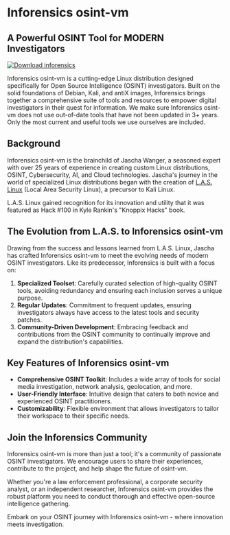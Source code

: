 # Inforensics osint-vm

## A Powerful OSINT Tool for MODERN Investigators

[![Download inforensics](https://a.fsdn.com/con/app/sf-download-button)]([https://sourceforge.net/projects/inforensics/files/latest/download](https://sourceforge.net/projects/inforensics/files/beta1/))

Inforensics osint-vm is a cutting-edge Linux distribution designed specifically for Open Source Intelligence (OSINT) investigators. Built on the solid foundations of Debian, Kali, and antiX images, Inforensics brings together a comprehensive suite of tools and resources to empower digital investigators in their quest for information. We make sure Inforensics osint-vm does not use out-of-date tools that have not been updated in 3+ years. Only the most current and useful tools we use ourselves are included.

## Background

Inforensics osint-vm is the brainchild of Jascha Wanger, a seasoned expert with over 25 years of experience in creating custom Linux distributions, OSINT, Cybersecurity, AI, and Cloud technologies. Jascha's journey in the world of specialized Linux distributions began with the creation of [L.A.S. Linux](https://distrowatch.com/table.php?distribution=las) (Local Area Security Linux), a precursor to Kali Linux.

L.A.S. Linux gained recognition for its innovation and utility that it was featured as Hack #100 in Kyle Rankin's "Knoppix Hacks" book.

## The Evolution from L.A.S. to Inforensics osint-vm

Drawing from the success and lessons learned from L.A.S. Linux, Jascha has crafted Inforensics osint-vm to meet the evolving needs of modern OSINT investigators. Like its predecessor, Inforensics is built with a focus on:

1. **Specialized Toolset**: Carefully curated selection of high-quality OSINT tools, avoiding redundancy and ensuring each inclusion serves a unique purpose.
2. **Regular Updates**: Commitment to frequent updates, ensuring investigators always have access to the latest tools and security patches.
3. **Community-Driven Development**: Embracing feedback and contributions from the OSINT community to continually improve and expand the distribution's capabilities.

## Key Features of Inforensics osint-vm

- **Comprehensive OSINT Toolkit**: Includes a wide array of tools for social media investigation, network analysis, geolocation, and more.
- **User-Friendly Interface**: Intuitive design that caters to both novice and experienced OSINT practitioners.
- **Customizability**: Flexible environment that allows investigators to tailor their workspace to their specific needs.

## Join the Inforensics Community

Inforensics osint-vm is more than just a tool; it's a community of passionate OSINT investigators. We encourage users to share their experiences, contribute to the project, and help shape the future of osint-vm.

Whether you're a law enforcement professional, a corporate security analyst, or an independent researcher, Inforensics osint-vm provides the robust platform you need to conduct thorough and effective open-source intelligence gathering.

Embark on your OSINT journey with Inforensics osint-vm - where innovation meets investigation.
